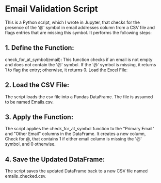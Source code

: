 # Email Validation Script
This is a Python script, which I wrote in Jupyter, that checks for the presence of the '@' symbol in email addresses column from a CSV file and flags entries that are missing this symbol. It performs the following steps:

## 1. Define the Function:

check_for_at_symbol(email): This function checks if an email is not empty and does not contain the '@' symbol. If the '@' symbol is missing, it returns 1 to flag the entry; otherwise, it returns 0.
Load the Excel File:

## 2. Load the CSV File:
The script loads the csv file into a Pandas DataFrame. The file is assumed to be named Emails.csv.

## 3. Apply the Function:

The script applies the check_for_at_symbol function to the "Primary Email" and "Other Email" columns in the DataFrame. It creates a new column, Check for @, that contains 1 if either email column is missing the '@' symbol, and 0 otherwise.

## 4. Save the Updated DataFrame:

The script saves the updated DataFrame back to a new CSV file named emails_checked.csv.
